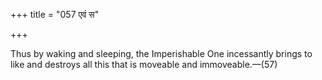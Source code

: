 +++
title = "057 एवं स"

+++

Thus by waking and sleeping, the Imperishable One incessantly brings to like and destroys all this that is moveable and immoveable.—(57)